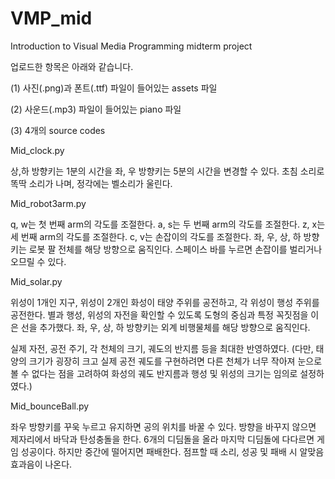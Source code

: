 # VMP_mid

Introduction to Visual Media Programming midterm project

업로드한 항목은 아래와 같습니다.

(1) 사진(.png)과 폰트(.ttf) 파일이 들어있는 assets 파일

(2) 사운드(.mp3) 파일이 들어있는 piano 파일

(3) 4개의 source codes


Mid_clock.py

상,하 방향키는 1분의 시간을 좌, 우 방향키는 5분의 시간을 변경할 수 있다.
초침 소리로 똑딱 소리가 나며, 정각에는 벨소리가 울린다.


Mid_robot3arm.py

q, w는 첫 번째 arm의 각도를 조절한다. 
a, s는 두 번째 arm의 각도를 조절한다. 
z, x는 세 번째 arm의 각도를 조절한다. 
c, v는 손잡이의 각도를 조절한다. 
좌, 우, 상, 하 방향키는 로봇 팔 전체를 해당 방향으로 움직인다.
스페이스 바를 누르면 손잡이를 벌리거나 오므릴 수 있다.


Mid_solar.py

위성이 1개인 지구, 위성이 2개인 화성이 태양 주위를 공전하고, 각 위성이 행성 주위를 공전한다. 별과 행성, 위성의 자전을 확인할 수 있도록 도형의 중심과 특정 꼭짓점을 이은 선을 추가했다. 좌, 우, 상, 하 방향키는 외계 비행물체를 해당 방향으로 움직인다.

실제 자전, 공전 주기, 각 천체의 크기, 궤도의 반지름 등을 최대한 반영하였다. (다만, 태양의 크기가 굉장히 크고 실제 공전 궤도를 구현하려면 다른 천체가 너무 작아져 눈으로 볼 수 없다는 점을 고려하여 화성의 궤도 반지름과 행성 및 위성의 크기는 임의로 설정하였다.)


Mid_bounceBall.py

좌우 방향키를 꾸욱 누르고 유지하면 공의 위치를 바꿀 수 있다. 방향을 바꾸지 않으면 제자리에서 바닥과 탄성충돌을 한다. 6개의 디딤돌을 올라 마지막 디딤돌에 다다르면 게임 성공이다. 하지만 중간에 떨어지면 패배한다. 점프할 때 소리, 성공 및 패배 시 알맞음 효과음이 나온다.
